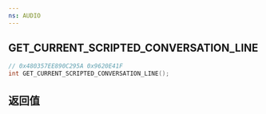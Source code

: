 ```yaml
---
ns: AUDIO
---
```

## GET_CURRENT_SCRIPTED_CONVERSATION_LINE

```c
// 0x480357EE890C295A 0x9620E41F
int GET_CURRENT_SCRIPTED_CONVERSATION_LINE();
```


## 返回值

